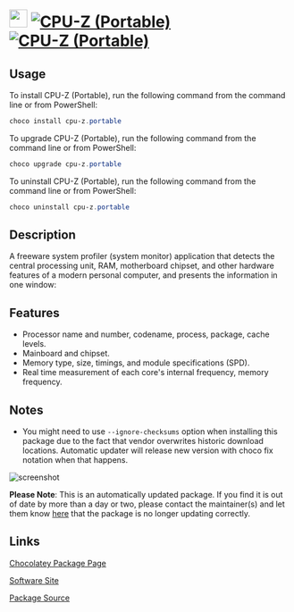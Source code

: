 ﻿# <img src="https://cdn.jsdelivr.net/gh/mkevenaar/chocolatey-packages@a2d2b28de250105f84f6a2d0123c435ba7667f57/icons/cpu-z.png" width="32" height="32"/> [![CPU-Z (Portable)](https://img.shields.io/chocolatey/v/cpu-z.portable.svg?label=CPU-Z+(Portable))](https://community.chocolatey.org/packages/cpu-z.portable) [![CPU-Z (Portable)](https://img.shields.io/chocolatey/dt/cpu-z.portable.svg)](https://community.chocolatey.org/packages/cpu-z.portable)

## Usage

To install CPU-Z (Portable), run the following command from the command line or from PowerShell:

```powershell
choco install cpu-z.portable
```

To upgrade CPU-Z (Portable), run the following command from the command line or from PowerShell:

```powershell
choco upgrade cpu-z.portable
```

To uninstall CPU-Z (Portable), run the following command from the command line or from PowerShell:

```powershell
choco uninstall cpu-z.portable
```

## Description

A freeware system profiler (system monitor) application that detects the central processing unit, RAM, motherboard chipset, and other hardware features of a modern personal computer, and presents the information in one window:

## Features

- Processor name and number, codename, process, package, cache levels.
- Mainboard and chipset.
- Memory type, size, timings, and module specifications (SPD).
- Real time measurement of each core's internal frequency, memory frequency.

## Notes

- You might need to use `--ignore-checksums` option when installing this package due to the fact that vendor overwrites historic download locations. Automatic updater will release new version with choco fix notation when that happens.

![screenshot](https://cdn.jsdelivr.net/gh/mkevenaar/chocolatey-packages@a881086a60d04bd8b1a1a8898af3e200416a19d5/automatic/cpu-z.install/screenshot.png)

**Please Note**: This is an automatically updated package. If you find it is
out of date by more than a day or two, please contact the maintainer(s) and
let them know [here](https://github.com/mkevenaar/chocolatey-packages/issues) that the package is no longer updating correctly.


## Links

[Chocolatey Package Page](https://community.chocolatey.org/packages/cpu-z.portable)

[Software Site](http://www.cpuid.com/softwares/cpu-z.html)

[Package Source](https://github.com/mkevenaar/chocolatey-packages/tree/master/automatic/cpu-z.portable)

